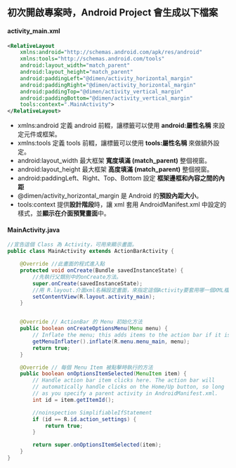 ## 初次開啟專案時，Android Project 會生成以下檔案

#### activity_main.xml

```xml
<RelativeLayout
    xmlns:android="http://schemas.android.com/apk/res/android"
    xmlns:tools="http://schemas.android.com/tools"
    android:layout_width="match_parent"
    android:layout_height="match_parent"
    android:paddingLeft="@dimen/activity_horizontal_margin"
    android:paddingRight="@dimen/activity_horizontal_margin"
    android:paddingTop="@dimen/activity_vertical_margin"
    android:paddingBottom="@dimen/activity_vertical_margin"
    tools:context=".MainActivity">
</RelativeLayout>

```
* xmlns:android 定義 android 前輟，讓標籤可以使用 **android:屬性名稱** 來設定元件或框架。
* xmlns:tools 定義 tools 前輟，讓標籤可以使用 **tools:屬性名稱** 來做額外設定。
* android:layout_width 最大框架 **寬度填滿 (match_parent)** 整個視窗。
* android:layout_height 最大框架 **高度填滿 (match_parent)** 整個視窗。
* android:paddingLeft、Right、Top、Bottom 設定 **框架邊框和內容之間的內距**
* @dimen/activity_horizontal_margin 是 Android 的**預設內距大小**。
* tools:context 提供**設計階段**時，讓 xml 套用 AndroidManifest.xml 中設定的樣式，並**顯示在介面預覽畫面**中。



#### MainActivity.java

```java
//宣告這個 Class 為 Activity，可用來顯示畫面。
public class MainActivity extends ActionBarActivity {

    @Override //此畫面的程式進入點
    protected void onCreate(Bundle savedInstanceState) {
        //先執行父類別中的onCreate方法。
        super.onCreate(savedInstanceState);
        //用 R.layout.介面xml名稱設定畫面，來指定這個Activity要套用哪一個XML檔案來顯示介面。
        setContentView(R.layout.activity_main);
    }


    @Override // ActionBar 的 Menu 初始化方法
    public boolean onCreateOptionsMenu(Menu menu) {
        // Inflate the menu; this adds items to the action bar if it is present.
        getMenuInflater().inflate(R.menu.menu_main, menu);
        return true;
    }

    @Override // 每個 Menu Item 被點擊時執行的方法
    public boolean onOptionsItemSelected(MenuItem item) {
        // Handle action bar item clicks here. The action bar will
        // automatically handle clicks on the Home/Up button, so long
        // as you specify a parent activity in AndroidManifest.xml.
        int id = item.getItemId();

        //noinspection SimplifiableIfStatement
        if (id == R.id.action_settings) {
            return true;
        }

        return super.onOptionsItemSelected(item);
    }
}

```
